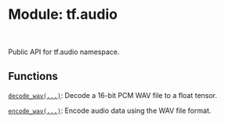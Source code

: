 <div itemscope itemtype="http://developers.google.com/ReferenceObject">
<meta itemprop="name" content="tf.audio" />
<meta itemprop="path" content="Stable" />
</div>

# Module: tf.audio


<table class="tfo-notebook-buttons tfo-api" align="left">
</table>



Public API for tf.audio namespace.



## Functions

[`decode_wav(...)`](../tf/audio/decode_wav.md): Decode a 16-bit PCM WAV file to a float tensor.

[`encode_wav(...)`](../tf/audio/encode_wav.md): Encode audio data using the WAV file format.



